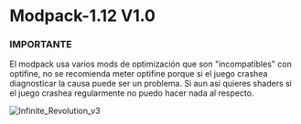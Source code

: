 # Modpack-1.12 V1.0
### IMPORTANTE
El modpack usa varios mods de optimización que son "incompatibles" con optifine, no se recomienda meter optifine porque si el juego crashea diagnosticar la causa puede ser un problema.
Si aun asi quieres shaders si el juego crashea regularmente no puedo hacer nada al respecto.

![Infinite_Revolution_v3](https://github.com/Sinbelisk/Infinite-Revolution-1.12.2/assets/86497481/b75409ed-6aa4-4251-8bee-95166a5900ab)
